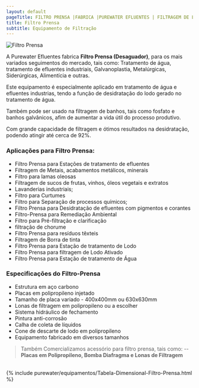 ```yaml
---
layout: default
pageTitle: FILTRO PRENSA |FABRICA |PUREWATER EFLUENTES | FILTRAGEM DE LODO | FILTRO PRENSA BORRA
title: Filtro Prensa 
subtitle: Equipamento de Filtração
---
```

<img class="img-responsive pull-right" style="max-width: 40%;" src="../../website/images/Filtro Prensa Purewater.JPG" alt="Filtro Prensa">

A Purewater Efluentes fabrica **Filtro Prensa (Desaguador)**, para os mais variados seguimentos do mercado, tais como: Tratamento de água, tratamento de efluentes industriais, Galvanoplastia, Metalúrgicas, Siderúrgicas, Alimentícia e outras.

Este equipamento é especialmente aplicado em tratamento de água e efluentes industrias, tendo a função de desidratação do lodo gerado no tratamento de água.

Também pode ser usado na filtragem de banhos, tais como fosfato e banhos galvânicos, afim de aumentar a vida útil do processo produtivo.

Com grande capacidade de filtragem e ótimos resultados na desidratação, podendo atingir até cerca de 92%.

### **Aplicações para Filtro Prensa:**

- Filtro Prensa para Estações de tratamento de efluentes
- Filtragem de Metais, acabamentos metálicos, minerais
- Filtro para lamas oleosas
- Filtragem de sucos de frutas, vinhos, óleos vegetais e extratos
- Lavanderias industriais;
- Filtro para Curtumes
- Filtro para Separação de processos químicos;
- Filtro Prensa para Desidratação de efluentes com pigmentos e corantes
- Filtro-Prensa para Remediação Ambiental
- Filtro para Pré-filtração e clarificação
- filtração de chorume 
- Filtro Prensa para resíduos têxteis
- Filtragem de Borra de tinta
- Filtro Prensa para Estação de tratamento de Lodo
- Filtro Prensa para filtragem de Lodo Ativado
- Filtro Prensa para Estação de tratamento de Água


### **Especificações do Filtro-Prensa**

- Estrutura em aço carbono
- Placas em polipropileno injetado
- Tamanho de placa variado - 400x400mm ou 630x630mm
- Lonas de filtragem em polipropileno ou a escolher
- Sistema hidráulico de fechamento
- Pintura anti-corrosão
- Calha de coleta de líquidos
- Cone de descarte de lodo em polipropileno
- Equipamento fabricado em diversos tamanhos

> Também Comercializamos acessório para filtro prensa, tais como: 
 -- **Placas em Polipropileno, Bomba Diafragma e Lonas de Filtragem**

<br />
{% include purewater/equipamentos/Tabela-Dimensional-Filtro-Prensa.html %}


